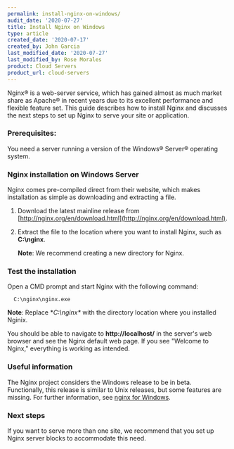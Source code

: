 ```yaml
---
permalink: install-nginx-on-windows/
audit_date: '2020-07-27'
title: Install Nginx on Windows
type: article
created_date: '2020-07-17'
created_by: John Garcia
last_modified_date: '2020-07-27'
last_modified_by: Rose Morales
product: Cloud Servers
product_url: cloud-servers
---
```


Nginx&reg; is a web-server service, which has gained almost as much market share as Apache&reg; in recent years due
to its excellent performance and flexible feature set. This guide describes how to install Nginx and discusses
the next steps to set up Nginx to serve your site or application.

### Prerequisites:

You need a server running a version of the Windows&reg; Server&reg; operating system.

### Nginx installation on Windows Server

Nginx comes pre-compiled direct from their website, which makes installation as simple as downloading and extracting a file.  

1. Download the latest mainline release from [http://nginx.org/en/download.html](http://nginx.org/en/download.html).

2. Extract the file to the location where you want to install Nginx, such as **C:\nginx**. 

    **Note**: We recommend creating a new directory for Nginx.
      

### Test the installation

Open a CMD prompt and start Nginx with the following command:

      C:\nginx\nginx.exe

**Note**: Replace **C:\nginx\** with the directory location where you installed Nginix.

You should be able to navigate to **http://localhost/** in the server's web browser and see the Nginx default web page.
If you see "Welcome to Nginx," everything is working as intended.

### Useful information

The Nginx project considers the Windows release to be in beta. Functionally, this release is similar to Unix releases, but
some features are missing. For further information, see [nginx for Windows](http://nginx.org/en/docs/windows.html).

### Next steps

If you want to serve more than one site, we recommend that you set up Nginx server blocks to accommodate this need.
